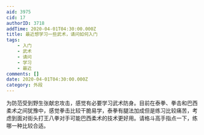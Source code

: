 ```yaml
---
aid: 3975
cid: 17
authorID: 3718
addTime: 2020-04-01T04:30:00.000Z
title: 最近想学习一些武术，请问如何入门
tags:
    - 入门
    - 武术
    - 请问
    - 学习
    - 最近
comments: []
date: 2020-04-01T04:30:00.000Z
category: 外段
---
```


为防范受到野生张献忠攻击，感觉有必要学习武术防身。目前在泰拳、拳击和巴西柔术之间犹豫中，感觉拳击比较干脆易学，泰拳有腿法加成但是练习比较痛苦，考虑到面对街头打王八拳对手可能巴西柔术的技术更好用。请格斗高手指点一下，练哪一种比较合适。
